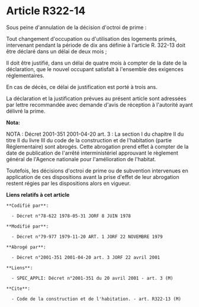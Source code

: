 # Article R322-14

Sous peine d'annulation de la décision d'octroi de prime :

Tout changement d'occupation ou d'utilisation des logements primés, intervenant pendant la période de dix ans définie à
l'article R. 322-13 doit être déclaré dans un délai de deux mois ;

Il doit être justifié, dans un délai de quatre mois à compter de la date de la déclaration, que le nouvel occupant satisfait
à l'ensemble des exigences réglementaires.

En cas de décès, ce délai de justification est porté à trois ans.

La déclaration et la justification prévues au présent article sont adressées par lettre recommandée avec demande d'avis de
réception à l'autorité ayant délivré la prime.

**Nota:**

NOTA : Décret 2001-351 2001-04-20 art. 3 : La section I du chapitre II du titre II du livre III du code de la construction et
de l'habitation (partie Réglementaire) sont abrogés. Cette abrogation prend effet à compter de la date de publication de
l'arrêté interministériel approuvant le règlement général de l'Agence nationale pour l'amélioration de l'habitat.

Toutefois, les décisions d'octroi de prime ou de subvention intervenues en application de ces dispositions avant la prise
d'effet de leur abrogation restent régies par les dispositions alors en vigueur.

**Liens relatifs à cet article**

	**Codifié par**:

	  - Décret n°78-622 1978-05-31 JORF 8 JUIN 1978

	**Modifié par**:

	  - Décret n°79-977 1979-11-20 ART. 1 JORF 22 NOVEMBRE 1979

	**Abrogé par**:

	  - Décret n°2001-351 2001-04-20 art. 3 JORF 22 avril 2001

	**Liens**:

	  - SPEC_APPLI: Décret n°2001-351 du 20 avril 2001 - art. 3 (M)

	**Cite**:

	  - Code de la construction et de l'habitation. - art. R322-13 (M)
